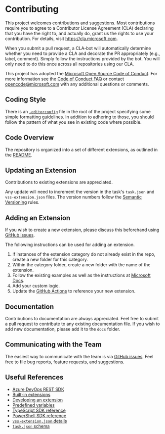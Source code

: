 # Contributing

This project welcomes contributions and suggestions. Most contributions require
you to agree to a Contributor License Agreement (CLA) declaring that you have
the right to, and actually do, grant us the rights to use your contribution. For
details, visit <https://cla.microsoft.com>.

When you submit a pull request, a CLA-bot will automatically determine whether
you need to provide a CLA and decorate the PR appropriately (e.g., label,
comment). Simply follow the instructions provided by the bot. You will only need
to do this once across all repositories using our CLA.

This project has adopted the
[Microsoft Open Source Code of Conduct](https://opensource.microsoft.com/codeofconduct/).
For more information see the
[Code of Conduct FAQ](https://opensource.microsoft.com/codeofconduct/faq/) or
contact [opencode@microsoft.com](mailto:opencode@microsoft.com) with any
additional questions or comments.

## Coding Style

There is an [`.editorconfig`](../.editorconfig) file in the root of the project
specifying some simple formatting guidelines. In addition to adhering to those,
you should follow the pattern of what you see in existing code where possible.

## Code Overview

The repository is organized into a set of different extensions, as outlined in
the [README](../README.md).

## Updating an Extension

Contributions to existing extensions are appreciated.

Any update will need to increment the version in the task's `task.json` and
`vss-extension.json` files. The version numbers follow the
[Semantic Versioning](https://semver.org/) rules.

## Adding an Extension

If you wish to create a new extension, please discuss this beforehand using
[GitHub issues](https://github.com/microsoft/OMEX-Azure-DevOps-Extensions/issues).

The following instructions can be used for adding an extension.

1. If instances of the extension category do not already exist in the repo,
   create a new folder for this category.
1. Within the category folder, create a new folder with the name of the extension.
1. Follow the existing examples as well as the instructions at
   [Microsoft Docs](https://docs.microsoft.com/azure/devops/extend/develop/add-build-task).
1. Add your custom logic.
1. Update the
   [GitHub Actions](https://github.com/microsoft/OMEX-Azure-DevOps-Extensions/tree/main/.github/workflows)
   to reference your new extension.

## Documentation

Contributions to documentation are always appreciated. Feel free to submit a
pull request to contribute to any existing documentation file. If you wish to
add new documentation, please add it to the `docs` folder.

## Communicating with the Team

The easiest way to communicate with the team is via
[GitHub issues](https://github.com/microsoft/OMEX-Azure-DevOps-Extensions/issues).
Feel free to file bug reports, feature requests, and suggestions.

## Useful References

- [Azure DevOps REST SDK](https://docs.microsoft.com/rest/api/azure/devops)
- [Built-in extensions](https://github.com/microsoft/azure-pipelines-tasks/tree/master/Tasks)
- [Developing an extension](https://docs.microsoft.com/azure/devops/extend/get-started/node)
- [Predefined variables](https://docs.microsoft.com/azure/devops/pipelines/build/variables)
- [TypeScript SDK reference](https://github.com/microsoft/azure-pipelines-task-lib/blob/master/node/README.md)
- [PowerShell SDK reference](https://github.com/microsoft/azure-pipelines-task-lib/blob/master/powershell/Docs/README.md)
- [`vss-extension.json` details](https://docs.microsoft.com/azure/devops/extend/develop/manifest)
- [`task.json` schema](https://github.com/microsoft/azure-pipelines-task-lib/blob/master/tasks.schema.json)
